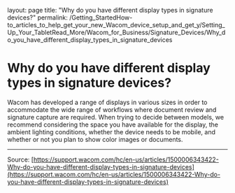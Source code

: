 layout: page
title: "Why do you have different display types in signature devices?"
permalink: /Getting_StartedHow-to_articles_to_help_get_your_new_Wacom_device_setup_and_get_y/Setting_Up_Your_TabletRead_More/Wacom_for_Business/Signature_Devices/Why_do_you_have_different_display_types_in_signature_devices

# Why do you have different display types in signature devices?

Wacom has developed a range of displays in various sizes in order to accommodate the wide range of workflows where document review and signature capture are required. When trying to decide between models, we recommend considering the space you have available for the display, the ambient lighting conditions, whether the device needs to be mobile, and whether or not you plan to show color images or documents.

---
Source: [https://support.wacom.com/hc/en-us/articles/1500006343422-Why-do-you-have-different-display-types-in-signature-devices](https://support.wacom.com/hc/en-us/articles/1500006343422-Why-do-you-have-different-display-types-in-signature-devices)
